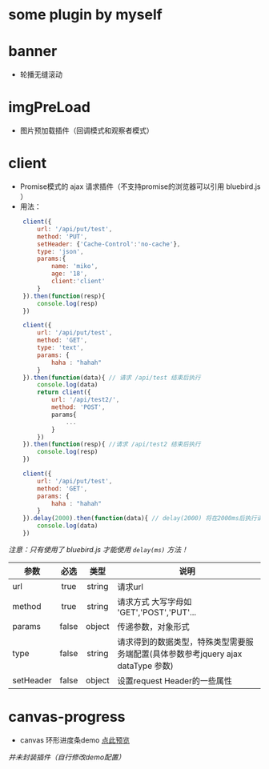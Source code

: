 # some plugin by myself

# banner

+ 轮播无缝滚动

# imgPreLoad

+ 图片预加载插件（回调模式和观察者模式）

# client

+ Promise模式的 ajax 请求插件（不支持promise的浏览器可以引用 bluebird.js ）
+ 用法：

```javascript
	client({
		url: '/api/put/test',
		method: 'PUT',
		setHeader: {'Cache-Control':'no-cache'},
		type: 'json',
		params:{
			name: 'miko',
			age: '18',
			client:'client'
		}
	}).then(function(resp){ 
		console.log(resp)
	})

	client({
		url: '/api/put/test',
		method: 'GET',
		type: 'text',
		params: {
			haha : "hahah"
		}
	}).then(function(data){ // 请求 /api/test 结束后执行
		console.log(data)  
		return client({    
			url: '/api/test2/',
			method: 'POST',
			params{
				...
			}
		})
	}).then(function(resp){ //请求 /api/test2 结束后执行
		console.log(resp) 
	})

	client({ 
		url: '/api/put/test',
		method: 'GET',
		params: {
			haha : "hahah"
		}
	}).delay(2000).then(function(data){ // delay(2000) 将在2000ms后执行请求，并在请求结束后执行 console.log
		console.log(data)
	})
```

_注意：只有使用了 bluebird.js 才能使用 `delay(ms)` 方法！_

| 参数      |  必选  | 类型   |                  说明                      |
| --------- |:------:|:------:| ------------------------------------------ |
| url       | true   | string | 请求url                                    |
| method    | true   | string | 请求方式 大写字母如 'GET','POST','PUT'...  |
| params    | false  | object | 传递参数，对象形式                         |
| type      | false  | string | 请求得到的数据类型，特殊类型需要服务端配置(具体参数参考jquery ajax dataType 参数) |
| setHeader | false  | object | 设置request Header的一些属性               |

# canvas-progress

+ canvas 环形进度条demo  <a href="http://mikoshu.me/plugin/canvas-progress/index.html" target='_blank' >点此预览</a>

_并未封装插件（自行修改demo配置）_